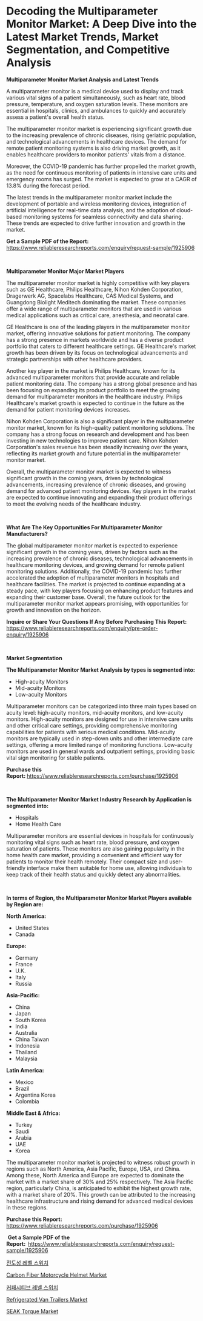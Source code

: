 <p><h1>Decoding the Multiparameter Monitor Market: A Deep Dive into the Latest Market Trends, Market Segmentation, and Competitive Analysis</h1></p><p><strong>Multiparameter Monitor Market Analysis and Latest Trends</strong></p>
<p><p>A multiparameter monitor is a medical device used to display and track various vital signs of a patient simultaneously, such as heart rate, blood pressure, temperature, and oxygen saturation levels. These monitors are essential in hospitals, clinics, and ambulances to quickly and accurately assess a patient's overall health status.</p><p>The multiparameter monitor market is experiencing significant growth due to the increasing prevalence of chronic diseases, rising geriatric population, and technological advancements in healthcare devices. The demand for remote patient monitoring systems is also driving market growth, as it enables healthcare providers to monitor patients' vitals from a distance.</p><p>Moreover, the COVID-19 pandemic has further propelled the market growth, as the need for continuous monitoring of patients in intensive care units and emergency rooms has surged. The market is expected to grow at a CAGR of 13.8% during the forecast period.</p><p>The latest trends in the multiparameter monitor market include the development of portable and wireless monitoring devices, integration of artificial intelligence for real-time data analysis, and the adoption of cloud-based monitoring systems for seamless connectivity and data sharing. These trends are expected to drive further innovation and growth in the market.</p></p>
<p><strong>Get a Sample PDF of the Report:&nbsp;</strong> <a href="https://www.reliableresearchreports.com/enquiry/request-sample/1925906">https://www.reliableresearchreports.com/enquiry/request-sample/1925906</a></p>
<p>&nbsp;</p>
<p><strong>Multiparameter Monitor Major Market Players</strong></p>
<p><p>The multiparameter monitor market is highly competitive with key players such as GE Healthcare, Philips Healthcare, Nihon Kohden Corporation, Dragerwerk AG, Spacelabs Healthcare, CAS Medical Systems, and Guangdong Biolight Meditech dominating the market. These companies offer a wide range of multiparameter monitors that are used in various medical applications such as critical care, anesthesia, and neonatal care.</p><p>GE Healthcare is one of the leading players in the multiparameter monitor market, offering innovative solutions for patient monitoring. The company has a strong presence in markets worldwide and has a diverse product portfolio that caters to different healthcare settings. GE Healthcare's market growth has been driven by its focus on technological advancements and strategic partnerships with other healthcare providers.</p><p>Another key player in the market is Philips Healthcare, known for its advanced multiparameter monitors that provide accurate and reliable patient monitoring data. The company has a strong global presence and has been focusing on expanding its product portfolio to meet the growing demand for multiparameter monitors in the healthcare industry. Philips Healthcare's market growth is expected to continue in the future as the demand for patient monitoring devices increases.</p><p>Nihon Kohden Corporation is also a significant player in the multiparameter monitor market, known for its high-quality patient monitoring solutions. The company has a strong focus on research and development and has been investing in new technologies to improve patient care. Nihon Kohden Corporation's sales revenue has been steadily increasing over the years, reflecting its market growth and future potential in the multiparameter monitor market.</p><p>Overall, the multiparameter monitor market is expected to witness significant growth in the coming years, driven by technological advancements, increasing prevalence of chronic diseases, and growing demand for advanced patient monitoring devices. Key players in the market are expected to continue innovating and expanding their product offerings to meet the evolving needs of the healthcare industry.</p></p>
<p>&nbsp;</p>
<p><strong>What Are The Key Opportunities For Multiparameter Monitor Manufacturers?</strong></p>
<p><p>The global multiparameter monitor market is expected to experience significant growth in the coming years, driven by factors such as the increasing prevalence of chronic diseases, technological advancements in healthcare monitoring devices, and growing demand for remote patient monitoring solutions. Additionally, the COVID-19 pandemic has further accelerated the adoption of multiparameter monitors in hospitals and healthcare facilities. The market is projected to continue expanding at a steady pace, with key players focusing on enhancing product features and expanding their customer base. Overall, the future outlook for the multiparameter monitor market appears promising, with opportunities for growth and innovation on the horizon.</p></p>
<p><strong>Inquire or Share Your Questions If Any Before Purchasing This Report:</strong> <a href="https://www.reliableresearchreports.com/enquiry/pre-order-enquiry/1925906">https://www.reliableresearchreports.com/enquiry/pre-order-enquiry/1925906</a></p>
<p>&nbsp;</p>
<p><strong>Market Segmentation</strong></p>
<p><strong>The Multiparameter Monitor Market Analysis by types is segmented into:</strong></p>
<p><ul><li>High-acuity Monitors</li><li>Mid-acuity Monitors</li><li>Low-acuity Monitors</li></ul></p>
<p><p>Multiparameter monitors can be categorized into three main types based on acuity level: high-acuity monitors, mid-acuity monitors, and low-acuity monitors. High-acuity monitors are designed for use in intensive care units and other critical care settings, providing comprehensive monitoring capabilities for patients with serious medical conditions. Mid-acuity monitors are typically used in step-down units and other intermediate care settings, offering a more limited range of monitoring functions. Low-acuity monitors are used in general wards and outpatient settings, providing basic vital sign monitoring for stable patients.</p></p>
<p><strong>Purchase this Report:&nbsp;</strong><a href="https://www.reliableresearchreports.com/purchase/1925906">https://www.reliableresearchreports.com/purchase/1925906</a></p>
<p>&nbsp;</p>
<p><strong>The Multiparameter Monitor Market Industry Research by Application is segmented into:</strong></p>
<p><ul><li>Hospitals</li><li>Home Health Care</li></ul></p>
<p><p>Multiparameter monitors are essential devices in hospitals for continuously monitoring vital signs such as heart rate, blood pressure, and oxygen saturation of patients. These monitors are also gaining popularity in the home health care market, providing a convenient and efficient way for patients to monitor their health remotely. Their compact size and user-friendly interface make them suitable for home use, allowing individuals to keep track of their health status and quickly detect any abnormalities.</p></p>
<p>&nbsp;</p>
<p><strong>In terms of Region, the Multiparameter Monitor Market Players available by Region are:</strong></p>
<p>
    <p> <strong> North America: </strong>
        <ul>
            <li>United States</li>
            <li>Canada</li>
        </ul>
        </p> 
    <p> <strong> Europe: </strong>
        <ul>
            <li>Germany</li>
            <li>France</li>
            <li>U.K.</li>
            <li>Italy</li>
            <li>Russia</li>
        </ul>
        </p> 
    <p> <strong> Asia-Pacific: </strong>
        <ul>
            <li>China</li>
            <li>Japan</li>
            <li>South Korea</li>
            <li>India</li>
            <li>Australia</li>
            <li>China Taiwan</li>
            <li>Indonesia</li>
            <li>Thailand</li>
            <li>Malaysia</li>
        </ul>
        </p> 
    <p> <strong> Latin America: </strong>
        <ul>
            <li>Mexico</li>
            <li>Brazil</li>
            <li>Argentina Korea</li>
            <li>Colombia</li>
        </ul>
        </p> 
    <p> <strong> Middle East & Africa: </strong>
        <ul>
            <li>Turkey</li>
            <li>Saudi</li>
            <li>Arabia</li>
            <li>UAE</li>
            <li>Korea</li>
        </ul>
    </p>
    </p>
<p><p>The multiparameter monitor market is projected to witness robust growth in regions such as North America, Asia Pacific, Europe, USA, and China. Among these, North America and Europe are expected to dominate the market with a market share of 30% and 25% respectively. The Asia Pacific region, particularly China, is anticipated to exhibit the highest growth rate, with a market share of 20%. This growth can be attributed to the increasing healthcare infrastructure and rising demand for advanced medical devices in these regions.</p></p>
<p><strong>Purchase this Report: </strong><a href="https://www.reliableresearchreports.com/purchase/1925906">https://www.reliableresearchreports.com/purchase/1925906</a></p>
<p>&nbsp;<strong>Get a Sample PDF of the Report:&nbsp;&nbsp;</strong><a href="https://www.reliableresearchreports.com/enquiry/request-sample/1925906">https://www.reliableresearchreports.com/enquiry/request-sample/1925906</a></p>
<p><strong></strong></p>
<p><p><a href="https://medium.com/@alonsoolds3wq1d81czn8rbol/%EC%A0%84%EB%8F%84%EC%84%B1-%EB%A0%88%EB%B2%A8-%EC%8A%A4%EC%9C%84%EC%B9%98-%EC%8B%9C%EC%9E%A5-%ED%86%B5%EC%B0%B0-%EC%8B%9C%EC%9E%A5-%EB%8F%99%ED%96%A5-%EC%84%B1%EC%9E%A5-2024%EB%85%84%EB%B6%80%ED%84%B0-2031%EB%85%84%EA%B9%8C%EC%A7%80%EC%9D%98-%EC%98%88%EC%B8%A1-869f37f4e1bb">전도성 레벨 스위치</a></p><p><a href="https://view.publitas.com/reportprime-1/carbon-fiber-motorcycle-helmet-market-offer-valuable-insights-into-market-size-market-share-market-trends-and-projections-spanning-from-2024-to-2031/">Carbon Fiber Motorcycle Helmet Market</a></p><p><a href="https://medium.com/@alonsoolds3wq1d81czn8rbol/%EC%9A%A9%EB%9F%89%EC%8B%9D-%EB%A0%88%EB%B2%A8-%EC%8A%A4%EC%9C%84%EC%B9%98-%EC%8B%9C%EC%9E%A5%EC%9D%80-%EC%8B%9C%EC%9E%A5-%EC%A0%90%EC%9C%A0%EC%9C%A8-%ED%81%AC%EA%B8%B0-%EB%B0%8F-2031%EB%85%84%EA%B9%8C%EC%A7%80%EC%9D%98-%EC%98%88%EC%83%81-%EC%98%88%EC%B8%A1%EC%97%90-%EC%B4%88%EC%A0%90%EC%9D%84-%EB%A7%9E%EC%B6%94%EA%B3%A0-%EC%9E%88%EC%8A%B5%EB%8B%88%EB%8B%A4-5de922114299">커패시티브 레벨 스위치</a></p><p><a href="https://pretty-mail-caf.notion.site/Refrigerated-Van-Trailers-Market-Analysis-and-Market-Size-Global-Industry-Overview-Market-Segmenta-cc16a451af994aca9737a6521085c83d">Refrigerated Van Trailers Market</a></p><p><a href="https://flame-sidecar-702.notion.site/Insights-into-SEAK-Torque-Market-Size-Analysing-Market-Share-Trends-and-Growth-from-2024-to-2031-c3930a9f4ddc42699101390e89fb5425">SEAK Torque Market</a></p></p>